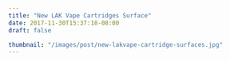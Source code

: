 ```yaml
---
title: "New LAK Vape Cartridges Surface"
date: 2017-11-30T15:37:18-08:00
draft: false

thumbnail: "/images/post/new-lakvape-cartridge-surfaces.jpg"
---
```

